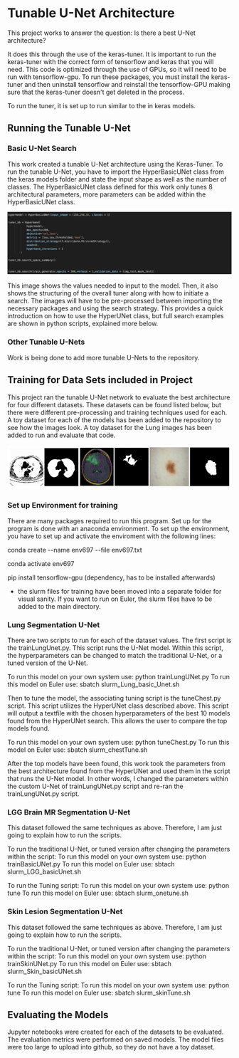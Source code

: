 # Tunable U-Net Architecture

This project works to answer the question:  Is there a best U-Net architecture? 

It does this through the use of the keras-tuner. It is important to run the keras-tuner with the correct form of tensorflow and keras that you will need. This code is optimized through the use of GPUs, so it will need to be run with tensorflow-gpu. To run these packages, you must install the keras-tuner and then uninstall tensorflow and reinstall the tensorflow-GPU making sure that the keras-tuner doesn't get deleted in the process. 

To run the tuner, it is set up to run similar to the in keras models. 

## Running the Tunable U-Net 

### Basic U-Net Search

This work created a tunable U-Net architecture using the Keras-Tuner. To run the tunable U-Net, you have to import the HyperBasicUNet class from the keras models folder and state the input shape as well as the number of classes. The HyperBasicUNet class defined for this work only tunes 8 architectural parameters, more parameters can be added within the HyperBasicUNet class. 

![Fixed Parameters](/Images/hyperunet.png)


This image shows the values needed to input to the model. Then, it also shows the structuring of the overall tuner along with how to initiate a search. The images will have to be pre-processed between importing the necessary packages and using the search strategy. This provides a quick introduction on how to use the HyperUNet class, but full search examples are shown in python scripts, explained more below. 

### Other Tunable U-Nets 

Work is being done to add more tunable U-Nets to the repository. 

## Training for Data Sets included in Project 

This project ran the tunable U-Net network to evaluate the best architecture for four different datasets. These datasets can be found listed below, but there were different pre-processing and training techniques used for each. A toy dataset for each of the models has been added to the repository to see how the images look. A toy dataset for the Lung images has been added to run and evaluate that code. 

![Data Set Examples](/Images/DataSetImage.png)

### Set up Environment for training 

There are many packages required to run this program. Set up for the program is done with an anaconda environment. To set up the environment, you have to set up and activate the enviroment with the following lines: 

conda create --name env697 --file env697.txt

conda activate env697

pip install tensorflow-gpu (dependency, has to be installed afterwards)

* the slurm files for training have been moved into a separate folder for visual sanity. If you want to run on Euler, the slurm files have to be added to the main directory. 

### Lung Segmentation U-Net

There are two scripts to run for each of the dataset values. The first script is the trainLungUnet.py. This script runs the U-Net model. Within this script, the hyperparameters can be changed to match the traditional U-Net, or a tuned version of the U-Net. 

To run this model on your own system use: python trainLungUNet.py
To run this model on Euler use: sbatch slurm_Lung_basic_Unet.sh

Then to tune the model, the associating tuning script is the tuneChest.py script. This script utilizes the HyperUNet class described above. This script will output a textfile with the chosen hyperparameters of the best 10 models found from the HyperUNet search. This allows the user to compare the top models found. 

To run this model on your own system use: python tuneChest.py
To run this model on Euler use: sbatch slurm_chestTune.sh

After the top models have been found, this work took the parameters from the best architecture found from the HyperUNet and used them in the script that runs the U-Net model. In other words, I changed the parameters within the custom U-Net of trainLungUNet.py script and re-ran the trainLungUNet.py script. 

### LGG Brain MR Segmentation U-Net

This dataset followed the same techniques as above. Therefore, I am just going to explain how to run the scripts. 

To run the traditional U-Net, or tuned version after changing the parameters within the script: 
To run this model on your own system use: python trainBasicUNet.py
To run this model on Euler use: sbtach slurm_LGG_basicUnet.sh

To run the Tuning script:
To run this model on your own system use: python tune
To run this model on Euler use: sbtach slurm_onetune.sh

### Skin Lesion Segmentation U-Net

This dataset followed the same techniques as above. Therefore, I am just going to explain how to run the scripts. 

To run the traditional U-Net, or tuned version after changing the parameters within the script: 
To run this model on your own system use: python trainSkinUNet.py
To run this model on Euler use: sbtach slurm_Skin_basicUNet.sh

To run the Tuning script:
To run this model on your own system use: python tune
To run this model on Euler use: sbatch slurm_skinTune.sh

## Evaluating the Models 

Jupyter notebooks were created for each of the datasets to be evaluated. The evaluation metrics were performed on saved models. The model files were too large to upload into github, so they do not have a toy dataset. 



